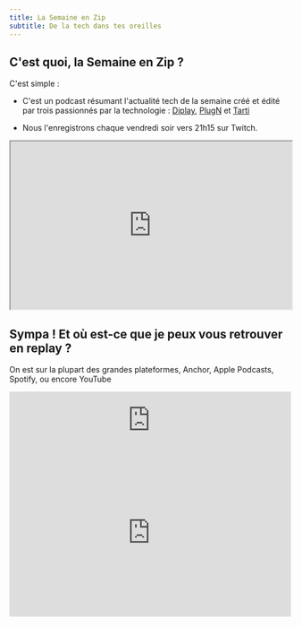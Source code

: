 ```yaml
---
title: La Semaine en Zip
subtitle: De la tech dans tes oreilles
---
```

## C'est quoi, la Semaine en Zip ?
C'est simple :

- C'est un podcast résumant l'actualité tech de la semaine créé et édité par trois passionnés par la technologie : [Diplay](http://twitter.com/diplay3311), [PlugN](http://twitter.com/plugntweet) et [Tarti](http://twitter.com/latech_tarti)

- Nous l'enregistrons chaque vendredi soir vers 21h15 sur Twitch.

<iframe id="iframetwitch"
    src="https://player.twitch.tv/?channel=tartiflm&parent=lasemaineenzip.github.io"
    width="100%"
    height="300"
    allowfullscreen="yes">
</iframe>

## Sympa ! Et où est-ce que je peux vous retrouver en replay ?

On est sur la plupart des grandes plateformes, Anchor, Apple Podcasts, Spotify, ou encore YouTube
<iframe src="https://anchor.fm/la-semaine-en-zip/embed" height="102px" width="100%" frameborder="0" scrolling="no"></iframe>
<iframe width="100%" id="iframeyt" height="300" src="https://www.youtube.com/embed/videoseries?channel=UCnhcfQpwzkM0nTSu2KcFPWA" frameborder="0" allow="encrypted-media" allowfullscreen></iframe>

<script type="application/javascript">
    
    function resizeIframe(iframe) {
        iframe.height = (iframe.contentWindow.document.body.scrollHeight +10) + "px";
    }

    frame = document.getElementById('iframetwitch')

    window.addEventListener('load', function () {
        setInterval(function (){resizeIframe(frame)}, 500); //Not pretty, but it actually works better than the mutationObserver way for this case
    })
</script>
